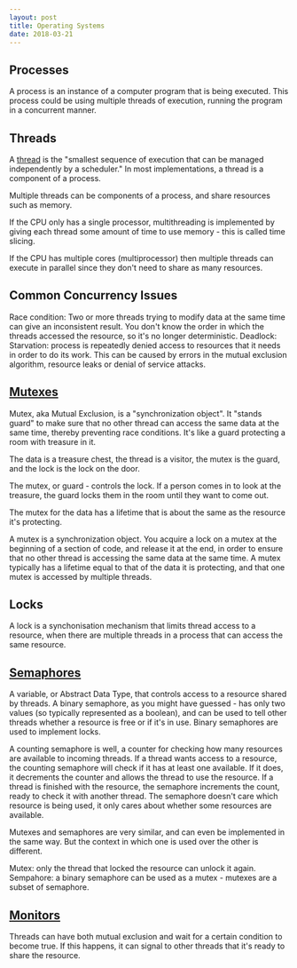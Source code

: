 ```yaml
---
layout: post
title: Operating Systems
date: 2018-03-21
---
```


## Processes

A process is an instance of a computer program that is being executed. This process could be using multiple threads of execution, running the program in a concurrent manner.

## Threads

A [thread](https://en.wikipedia.org/wiki/Thread_(computing)) is the "smallest sequence of execution that can be 
managed independently by a scheduler." In most implementations, a thread is a component of a process.

Multiple threads can be components of a process, and share resources such as memory.

If the CPU only has a single processor, multithreading is implemented by giving each thread some 
amount of time to use memory - this is called time slicing.

If the CPU has multiple cores (multiprocessor) then multiple threads can execute in parallel since
they don't need to share as many resources.

## Common Concurrency Issues

Race condition: Two or more threads trying to modify data at the same time can give an inconsistent result. You don't know the order
in which the threads accessed the resource, so it's no longer deterministic.
Deadlock:
Starvation: process is repeatedly denied access to resources that it needs in order to do its work. This can be caused by errors in the mutual exclusion algorithm, resource leaks or denial of service attacks.

## [Mutexes](https://en.wikipedia.org/wiki/Mutual_exclusion)

Mutex, aka Mutual Exclusion, is a "synchronization object".
It "stands guard" to make sure that no other thread can access the same data at the same time, thereby preventing race conditions.
It's like a guard protecting a room with treasure in it.

The data is a treasure chest, the thread is a visitor, the mutex is the guard, and the lock is the lock on the door.

The mutex, or guard - controls the lock. If a person comes in to look at the treasure, the guard locks them in the room until
they want to come out.

The mutex for the data has a lifetime that is about the same as the resource it's protecting.

A mutex is a synchronization object. You acquire a lock on a mutex at the beginning of a section of code, and release 
it at the end, in order to ensure that no other thread is accessing the same data at the same time. A mutex typically has
a lifetime equal to that of the data it is protecting, and that one mutex is accessed by multiple threads.

## Locks

A lock is a synchonisation mechanism that limits thread access to a resource, when there are multiple threads in a process that can
access the same resource.

## [Semaphores](https://en.wikipedia.org/wiki/Semaphore_(programming))

A variable, or Abstract Data Type, that controls access to a resource shared by threads.
A binary semaphore, as you might have guessed - has only two values (so typically represented as a boolean), and can be used 
to tell other threads whether a resource is free or if it's in use. Binary semaphores are used to implement locks.

A counting semaphore is well, a counter for checking how many resources are available to incoming threads. If a thread wants 
access to a resource, the counting semaphore will check if it has at least one available. If it does, it decrements the counter and 
allows the thread to use the resource. If a thread is finished with the resource, the semaphore increments the count, ready to 
check it with another thread. The semaphore doesn't care which resource is being used, it only cares about whether some resources are available.

Mutexes and semaphores are very similar, and can even be implemented in the same way. But the context in which one is used
over the other is different. 

Mutex: only the thread that locked the resource can unlock it again.
Sempahore: a binary semaphore can be used as a mutex - mutexes are a subset of semaphore.

## [Monitors](https://en.wikipedia.org/wiki/Monitor_(synchronization))

Threads can have both mutual exclusion and wait for a certain condition to become true. If this happens, it can signal to other threads
that it's ready to share the resource.

